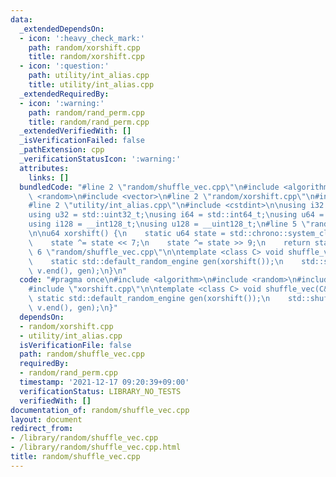 ```yaml
---
data:
  _extendedDependsOn:
  - icon: ':heavy_check_mark:'
    path: random/xorshift.cpp
    title: random/xorshift.cpp
  - icon: ':question:'
    path: utility/int_alias.cpp
    title: utility/int_alias.cpp
  _extendedRequiredBy:
  - icon: ':warning:'
    path: random/rand_perm.cpp
    title: random/rand_perm.cpp
  _extendedVerifiedWith: []
  _isVerificationFailed: false
  _pathExtension: cpp
  _verificationStatusIcon: ':warning:'
  attributes:
    links: []
  bundledCode: "#line 2 \"random/shuffle_vec.cpp\"\n#include <algorithm>\n#include\
    \ <random>\n#include <vector>\n#line 2 \"random/xorshift.cpp\"\n#include <chrono>\n\
    #line 2 \"utility/int_alias.cpp\"\n#include <cstdint>\n\nusing i32 = std::int32_t;\n\
    using u32 = std::uint32_t;\nusing i64 = std::int64_t;\nusing u64 = std::uint64_t;\n\
    using i128 = __int128_t;\nusing u128 = __uint128_t;\n#line 5 \"random/xorshift.cpp\"\
    \n\nu64 xorshift() {\n    static u64 state = std::chrono::system_clock::now().time_since_epoch().count();\n\
    \    state ^= state << 7;\n    state ^= state >> 9;\n    return state;\n}\n#line\
    \ 6 \"random/shuffle_vec.cpp\"\n\ntemplate <class C> void shuffle_vec(C& v) {\n\
    \    static std::default_random_engine gen(xorshift());\n    std::shuffle(v.begin(),\
    \ v.end(), gen);\n}\n"
  code: "#pragma once\n#include <algorithm>\n#include <random>\n#include <vector>\n\
    #include \"xorshift.cpp\"\n\ntemplate <class C> void shuffle_vec(C& v) {\n   \
    \ static std::default_random_engine gen(xorshift());\n    std::shuffle(v.begin(),\
    \ v.end(), gen);\n}"
  dependsOn:
  - random/xorshift.cpp
  - utility/int_alias.cpp
  isVerificationFile: false
  path: random/shuffle_vec.cpp
  requiredBy:
  - random/rand_perm.cpp
  timestamp: '2021-12-17 09:20:39+09:00'
  verificationStatus: LIBRARY_NO_TESTS
  verifiedWith: []
documentation_of: random/shuffle_vec.cpp
layout: document
redirect_from:
- /library/random/shuffle_vec.cpp
- /library/random/shuffle_vec.cpp.html
title: random/shuffle_vec.cpp
---
```

